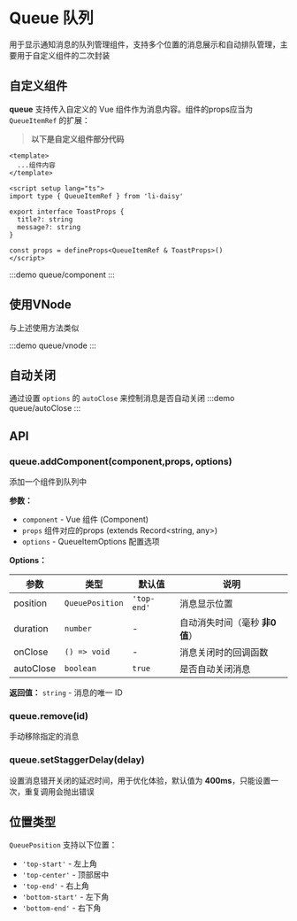 # Queue 队列

用于显示通知消息的队列管理组件，支持多个位置的消息展示和自动排队管理，主要用于自定义组件的二次封装


## 自定义组件
**queue** 支持传入自定义的 Vue 组件作为消息内容。组件的props应当为 `QueueItemRef` 的扩展：

> **以下是自定义组件部分代码**
```
<template>
  ...组件内容
</template>

<script setup lang="ts">
import type { QueueItemRef } from 'li-daisy'

export interface ToastProps {
  title?: string
  message?: string
}

const props = defineProps<QueueItemRef & ToastProps>()
</script>
```
:::demo queue/component
:::


## 使用VNode

与上述使用方法类似

:::demo queue/vnode
:::

## 自动关闭

通过设置 `options` 的 `autoClose` 来控制消息是否自动关闭
:::demo queue/autoClose
:::

## API

### queue.addComponent(component,props, options)

添加一个组件到队列中

**参数：**

- `component` - Vue 组件 (Component)
- `props` 组件对应的props (extends Record<string, any>)
- `options` - QueueItemOptions 配置选项

**Options：**

| 参数      | 类型            | 默认值      | 说明                           |
| --------- | --------------- | ----------- | ------------------------------ |
| position  | `QueuePosition` | `'top-end'` | 消息显示位置                   |
| duration  | `number`        | -           | 自动消失时间（毫秒 **非0值**） |
| onClose   | `() => void`    | -           | 消息关闭时的回调函数           |
| autoClose | `boolean`       | `true`      | 是否自动关闭消息               |


**返回值：** `string` - 消息的唯一 ID

### queue.remove(id)

手动移除指定的消息

### queue.setStaggerDelay(delay)

设置消息错开关闭的延迟时间，用于优化体验，默认值为 **400ms**，只能设置一次，重复调用会抛出错误

## 位置类型

`QueuePosition` 支持以下位置：

- `'top-start'` - 左上角
- `'top-center'` - 顶部居中  
- `'top-end'` - 右上角
- `'bottom-start'` - 左下角
- `'bottom-end'` - 右下角